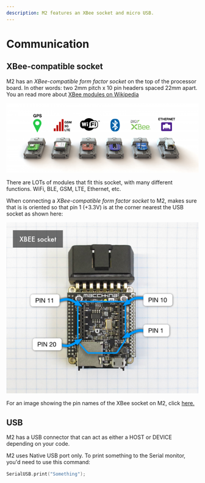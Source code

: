 ```yaml
---
description: M2 features an XBee socket and micro USB.
---
```


# Communication

## XBee-compatible socket

M2 has an _XBee-compatible form factor socket_ on the top of the processor board. In other words: two 2mm pitch x 10 pin headers spaced 22mm apart. You an read more about [XBee modules on Wikipedia](https://en.wikipedia.org/wiki/XBee)

![](../../../.gitbook/assets/connectable60ba.png)

There are LOTs of modules that fit this socket, with many different functions. WiFi, BLE, GSM, LTE, Ethernet, etc.

When connecting a _XBee-compatible form factor socket_ to M2, makes sure that is is oriented so that pin 1 \(+3.3V\) is at the corner nearest the USB socket as shown here:

![](../../../.gitbook/assets/xbee_labels.png)

For an image showing the pin names of the XBee socket on M2, click [here.](../pin-mapping.md#xbee)

## USB

M2 has a USB connector that can act as either a HOST or DEVICE depending on your code.

M2 uses Native USB port only. To print something to the Serial monitor, you'd need to use this command:

```cpp
SerialUSB.print("Something");
```

